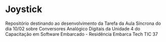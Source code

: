 # Joystick
Repositório destinando ao desenvolvimento da Tarefa da Aula Síncrona do dia 10/02 sobre Conversores Analógico Digitais da Unidade 4 do Capacitação em Software Embarcado - Residência Embarca Tech TIC 37
